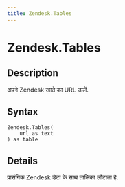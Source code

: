 ```yaml
---
title: Zendesk.Tables
---
```


# Zendesk.Tables


## Description

अपने Zendesk खाते का URL डालें.


## Syntax

```powerquery
Zendesk.Tables(
    url as text
) as table
```


## Details

प्रासंगिक Zendesk डेटा के साथ तालिका लौटाता है.


